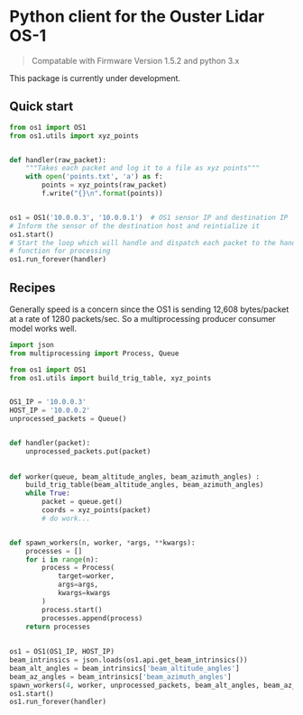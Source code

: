# Python client for the Ouster Lidar OS-1

> Compatable with Firmware Version 1.5.2 and python 3.x

This package is currently under development.

## Quick start
```python
from os1 import OS1
from os1.utils import xyz_points


def handler(raw_packet):
    """Takes each packet and log it to a file as xyz points"""
    with open('points.txt', 'a') as f:
        points = xyz_points(raw_packet)
        f.write("{}\n".format(points))


os1 = OS1('10.0.0.3', '10.0.0.1')  # OS1 sensor IP and destination IP
# Inform the sensor of the destination host and reintialize it
os1.start()
# Start the loop which will handle and dispatch each packet to the handler
# function for processing
os1.run_forever(handler)
```


## Recipes
Generally speed is a concern since the OS1 is sending 12,608 bytes/packet at a rate of 1280 packets/sec.
So a multiprocessing producer consumer model works well.
```python
import json
from multiprocessing import Process, Queue

from os1 import OS1
from os1.utils import build_trig_table, xyz_points


OS1_IP = '10.0.0.3'
HOST_IP = '10.0.0.2'
unprocessed_packets = Queue()


def handler(packet):
    unprocessed_packets.put(packet)
    
    
def worker(queue, beam_altitude_angles, beam_azimuth_angles) :
    build_trig_table(beam_altitude_angles, beam_azimuth_angles)
    while True:
        packet = queue.get()
        coords = xyz_points(packet) 
        # do work...


def spawn_workers(n, worker, *args, **kwargs):
    processes = []
    for i in range(n):
        process = Process(
            target=worker,
            args=args,
            kwargs=kwargs
        )
        process.start()
        processes.append(process)
    return processes
    
    
os1 = OS1(OS1_IP, HOST_IP)
beam_intrinsics = json.loads(os1.api.get_beam_intrinsics())
beam_alt_angles = beam_intrinsics['beam_altitude_angles']
beam_az_angles = beam_intrinsics['beam_azimuth_angles']
spawn_workers(4, worker, unprocessed_packets, beam_alt_angles, beam_az_angles)
os1.start()
os1.run_forever(handler)
```
